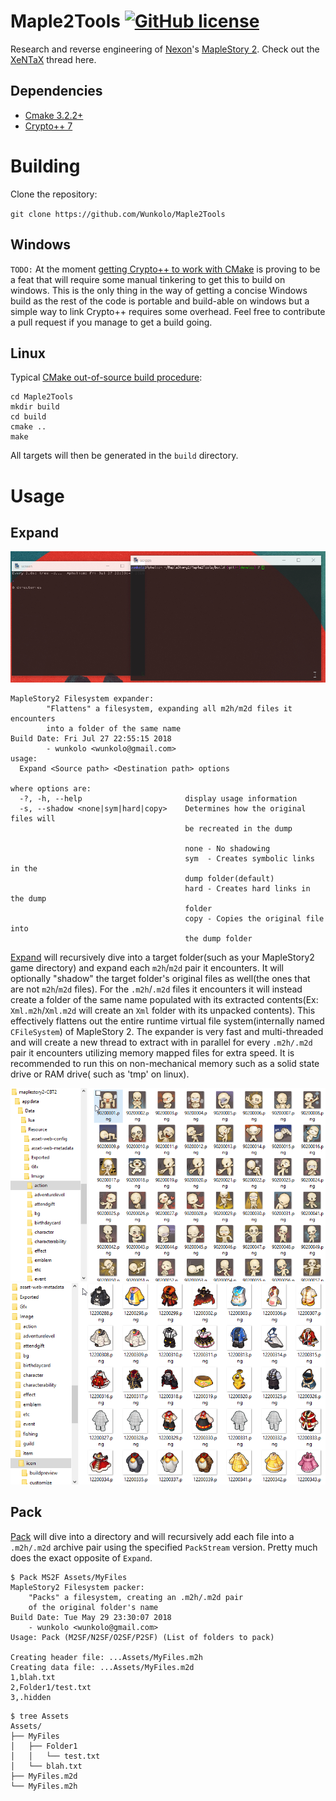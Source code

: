 # Maple2Tools [![GitHub license](https://img.shields.io/badge/license-MIT-blue.svg)](https://github.com/Wunkolo/Maple2Tools/blob/master/LICENSE)

Research and reverse engineering of [Nexon](http://nexon.net)'s [MapleStory 2](http://maplestory2.nexon.net/en). Check out the [XeNTaX](http://forum.xentax.com/viewtopic.php?f=10&t=18090) thread here.

## Dependencies

 * [Cmake 3.2.2+](https://www.cmake.org/download/)
 * [Crypto++ 7](https://github.com/weidai11/cryptopp)

# Building

Clone the repository:

`git clone https://github.com/Wunkolo/Maple2Tools`

## Windows

`TODO:` At the moment [getting Crypto++ to work with CMake](https://www.cryptopp.com/wiki/Cmake#CMake_Removal) is proving to be a feat that will require some manual tinkering to get this to build on windows. This is the only thing in the way of getting a concise Windows build as the rest of the code is portable and build-able on windows but a simple way to link Crypto++ requires some overhead. Feel free to contribute a pull request if you manage to get a build going.

## Linux

Typical [CMake out-of-source build procedure](http://preshing.com/20170511/how-to-build-a-cmake-based-project/#running-cmake-from-the-command-line):

```
cd Maple2Tools
mkdir build
cd build
cmake ..
make
```
All targets will then be generated in the `build` directory.

# Usage

## Expand
![](media/Expand.gif)
```
MapleStory2 Filesystem expander:
        "Flattens" a filesystem, expanding all m2h/m2d files it encounters
        into a folder of the same name
Build Date: Fri Jul 27 22:55:15 2018
        - wunkolo <wunkolo@gmail.com>
usage:
  Expand <Source path> <Destination path> options

where options are:
  -?, -h, --help                       display usage information
  -s, --shadow <none|sym|hard|copy>    Determines how the original files will
                                       be recreated in the dump

                                       none - No shadowing
                                       sym  - Creates symbolic links in the
                                       dump folder(default)
                                       hard - Creates hard links in the dump
                                       folder
                                       copy - Copies the original file into
                                       the dump folder

```
[Expand](tools/Expand.cpp) will recursively dive into a target folder(such as your MapleStory2 game directory) and expand each `m2h`/`m2d` pair it encounters. It will optionally "shadow" the target folder's original files as well(the ones that are not `m2h`/`m2d` files). For the `.m2h`/`.m2d` files it encounters it will instead create a folder of the same name populated with its extracted contents(Ex: `Xml.m2h`/`Xml.m2d` will create an `Xml` folder with its unpacked contents).
This effectively flattens out the entire runtime virtual file system(internally named `CFileSystem`) of MapleStory 2.
The expander is very fast and multi-threaded and will create a new thread to extract with in parallel for every `.m2h/.m2d` pair it encounters utilizing memory mapped files for extra speed.
It is recommended to run this on non-mechanical memory such as a solid state drive or RAM drive( such as 'tmp' on linux).

![](media/DumpedActions.png)
![](media/DumpedClothes.png)

## Pack

[Pack](tools/Pack.cpp) will dive into a directory and will recursively add each file into a `.m2h/.m2d` archive pair using the specified `PackStream` version.
Pretty much does the exact opposite of `Expand`.
```
$ Pack MS2F Assets/MyFiles
MapleStory2 Filesystem packer:
	"Packs" a filesystem, creating an .m2h/.m2d pair
	of the original folder's name
Build Date: Tue May 29 23:30:07 2018
	- wunkolo <wunkolo@gmail.com>
Usage: Pack (M2SF/N2SF/O2SF/P2SF) (List of folders to pack)

Creating header file: ...Assets/MyFiles.m2h
Creating data file: ...Assets/MyFiles.m2d
1,blah.txt
2,Folder1/test.txt
3,.hidden

```
```
$ tree Assets
Assets/
├── MyFiles
│   ├── Folder1
│   │   └── test.txt
│   └── blah.txt
├── MyFiles.m2d
└── MyFiles.m2h
```
